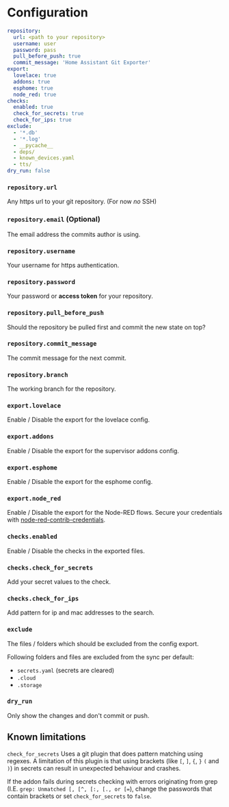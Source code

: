 # Configuration

```yaml
repository:
  url: <path to your repository>
  username: user
  password: pass
  pull_before_push: true
  commit_message: 'Home Assistant Git Exporter'
export:
  lovelace: true
  addons: true
  esphome: true
  node_red: true
checks:
  enabled: true
  check_for_secrets: true
  check_for_ips: true
exclude:
  - '*.db'
  - '*.log'
  - __pycache__
  - deps/
  - known_devices.yaml
  - tts/
dry_run: false
```

### `repository.url`

Any https url to your git repository. (For now _no_ SSH)

### `repository.email` (Optional)

The email address the commits author is using.

### `repository.username`

Your username for https authentication.

### `repository.password`

Your password or __access token__ for your repository.

### `repository.pull_before_push`

Should the repository be pulled first and commit the new state on top?

### `repository.commit_message`

The commit message for the next commit.

### `repository.branch`

The working branch for the repository.

### `export.lovelace`

Enable / Disable the export for the lovelace config.

### `export.addons`

Enable / Disable the export for the supervisor addons config.

### `export.esphome`

Enable / Disable the export for the esphome config.

### `export.node_red`

Enable / Disable the export for the Node-RED flows.
Secure your credentials with [node-red-contrib-credentials](https://flows.nodered.org/node/node-red-contrib-credentials).


### `checks.enabled`

Enable / Disable the checks in the exported files.

### `checks.check_for_secrets`

Add your secret values to the check.

### `checks.check_for_ips`

Add pattern for ip and mac addresses to the search.


### `exclude`

The files / folders which should be excluded from the config export.

Following folders and files are excluded from the sync per default:

* `secrets.yaml` (secrets are cleared)
* `.cloud`
* `.storage`

### `dry_run`

Only show the changes and don't commit or push.


## Known limitations

`check_for_secrets` Uses a git plugin that does pattern matching using regexes.
A limitation of this plugin is that using brackets (like `[`, `]`, `{`, `}` `(` and `)`) in secrets can result in unexpected behaviour and crashes.

If the addon fails during secrets checking with errors originating from grep (I.E. `grep: Unmatched [, [^, [:, [., or [=`),
change the passwords that contain brackets or set `check_for_secrets` to `false`.
